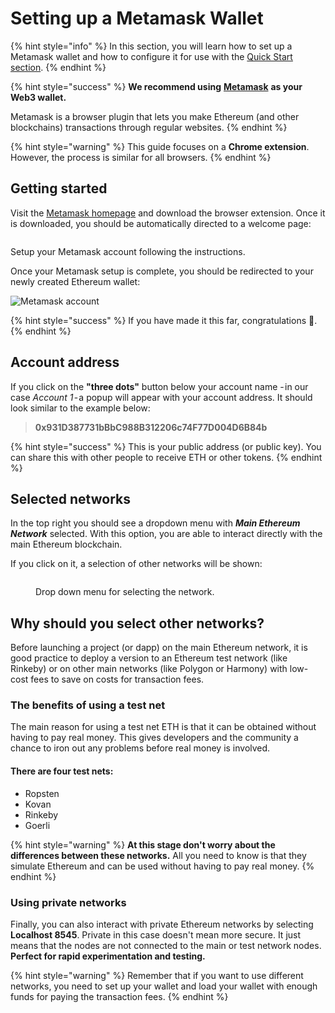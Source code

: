 # Setting up a Metamask Wallet

{% hint style="info" %}
In this section, you will learn how to set up a Metamask wallet and how to configure it for use with the [Quick Start section](../../../the-basics/getting-started.md).
{% endhint %}

{% hint style="success" %}
**We recommend using** [**Metamask**](https://metamask.io/) **as your Web3 wallet.**

Metamask is a browser plugin that lets you make Ethereum (and other blockchains) transactions through regular websites.
{% endhint %}

{% hint style="warning" %}
This guide focuses on a **Chrome extension**. However, the process is similar for all browsers.
{% endhint %}

## Getting started <a href="#getting-started" id="getting-started"></a>

Visit the [Metamask homepage](https://metamask.io/) and download the browser extension. Once it is downloaded, you should be automatically directed to a welcome page:

<figure><img src="../../../../../.gitbook/assets/m-0.png" alt=""><figcaption></figcaption></figure>

Setup your Metamask account following the instructions.

Once your Metamask setup is complete, you should be redirected to your newly created Ethereum wallet:

![Metamask account](<../../../../../.gitbook/assets/mm account (1).png>)

{% hint style="success" %}
If you have made it this far, congratulations 🎉.
{% endhint %}

## Account address <a href="#account-address" id="account-address"></a>

If you click on the **"three dots"** button below your account name - in our case _Account 1_ - a popup will appear with your account address. It should look similar to the example below:

> **0x931D387731bBbC988B312206c74F77D004D6B84b**

{% hint style="success" %}
This is your public address (or public key). You can share this with other people to receive ETH or other tokens.
{% endhint %}

## Selected networks <a href="#selected-networks" id="selected-networks"></a>

In the top right you should see a dropdown menu with _**Main Ethereum Network**_ selected. With this option, you are able to interact directly with the main Ethereum blockchain.

If you click on it, a selection of other networks will be shown:

<figure><img src="../../../../../.gitbook/assets/m-2.png" alt=""><figcaption><p>Drop down menu for selecting the network.</p></figcaption></figure>

## Why should you select other networks?

Before launching a project (or dapp) on the main Ethereum network, it is good practice to deploy a version to an Ethereum test network (like Rinkeby) or on other main networks (like Polygon or Harmony) with low-cost fees to save on costs for transaction fees.

### The benefits of using a test net

The main reason for using a test net ETH is that it can be obtained without having to pay real money. This gives developers and the community a chance to iron out any problems before real money is involved.

#### There are four test nets:

* Ropsten
* Kovan
* Rinkeby
* Goerli

{% hint style="warning" %}
**At this stage don't worry about the differences between these networks.** All you need to know is that they simulate Ethereum and can be used without having to pay real money.
{% endhint %}

### Using private networks

Finally, you can also interact with private Ethereum networks by selecting **Localhost 8545**. Private in this case doesn't mean more secure. It just means that the nodes are not connected to the main or test network nodes. **Perfect for rapid experimentation and testing.**

{% hint style="warning" %}
Remember that if you want to use different networks, you need to set up your wallet and load your wallet with enough funds for paying the transaction fees.
{% endhint %}
